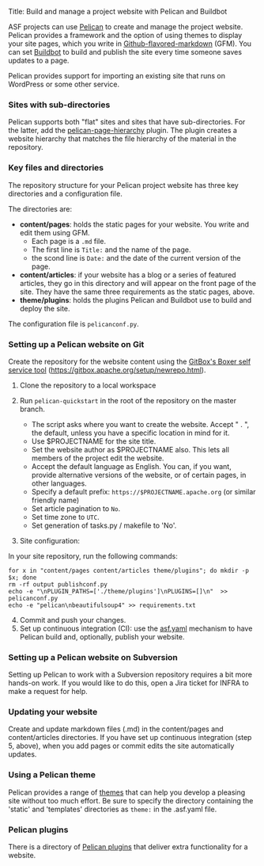 Title: Build and manage a project website with Pelican and Buildbot

ASF projects can use <a href="https://docs.getpelican.com/en/stable/" target="_blank">Pelican</a> to create and manage the project website. Pelican provides a framework and the option of using themes to display your site pages, which you write in <a href="https://github.github.com/gfm/" target="_blank">Github-flavored-markdown</a> (GFM). You can set <a href="https://buildbot.net/" target="_blank">Buildbot</a> to build and publish the site every time someone saves updates to a page.


Pelican provides support for importing an existing site that runs on WordPress or some other service.

### Sites with sub-directories

Pelican supports both "flat" sites and sites that have sub-directories. For the latter, add the <a href="https://github.com/akhayyat/pelican-page-hierarchy" target="_blank">pelican-page-hierarchy</a> plugin. The plugin creates a website hierarchy that matches the file hierarchy of the material in the repository.

### Key files and directories ###

The repository structure for your Pelican project website has three key directories and a configuration file.

The directories are:

  - **content/pages**: holds the static pages for your website. You write and edit them using GFM.
      - Each page is a `.md` file.
      - The first line is `Title:` and the name of the page.
      - the scond line is `Date:` and the date of the current version of the page.
   - **content/articles**: if your website has a blog or a series of featured articles, they go in this directory and will appear on the front page of the site. They have the same three requirements as the static pages, above.
   - **theme/plugins**: holds the plugins Pelican and Buildbot use to build and deploy the site.

The configuration file is `pelicanconf.py`.

### Setting up a Pelican website on Git ###

Create the repository for the website content using the <a href="https://gitbox.apache.org/setup/newrepo.html" target="_blank">GitBox's Boxer self service tool</a> (https://gitbox.apache.org/setup/newrepo.html).

1. Clone the repository to a local workspace
2. Run `pelican-quickstart` in the root of the repository on the master branch. 
    - The script asks where you want to create the website. Accept " . ", the default, unless you have a specific location in mind for it.
    - Use $PROJECTNAME for the site title.
    - Set the website author as $PROJECTNAME also. This lets all members of the project edit the website.
    - Accept the default language as English. You can, if you want, provide alternative versions of the website, or of certain pages, in other languages.
    - Specify a default prefix: `https://$PROJECTNAME.apache.org` (or similar friendly name)
    - Set article pagination to `No`.
    - Set time zone to `UTC`.
    - Set generation of tasks.py / makefile to 'No'.
    
3. Site configuration:

In your site repository, run the following commands:

```
for x in "content/pages content/articles theme/plugins"; do mkdir -p $x; done
rm -rf output publishconf.py
echo -e "\nPLUGIN_PATHS=['./theme/plugins']\nPLUGINS=[]\n"  >> pelicanconf.py
echo -e "pelican\nbeautifulsoup4" >> requirements.txt

```

4. Commit and push your changes.
5. Set up continuous integration (CI): use the <a href="https://cwiki.apache.org/confluence/display/INFRA/git+-+.asf.yaml+features" target="_blank">asf.yaml</a> mechanism to have Pelican build and, optionally, publish your website.

### Setting up a Pelican website on Subversion ###

Setting up Pelican to work with a Subversion repository requires a bit more hands-on work. If you would like to do this, open a Jira ticket for INFRA to make a request for help.

### Updating your website ###

Create and update markdown files (.md) in the content/pages and content/articles directories. If you have set up continuous integration (step 5, above), when you add pages or commit edits the site automatically updates.

### Using a Pelican theme ###

Pelican provides a range of <a href="http://www.pelicanthemes.com/" target="_blank">themes</a> that can help you develop a pleasing site without too much effort. Be sure to specify the directory containing the 'static' and 'templates' directories as `theme:` in the .asf.yaml file.

### Pelican plugins ###

There is a directory of <a href="https://github.com/getpelican/pelican-plugins/" target="_blank">Pelican plugins</a> that deliver extra functionality for a website.


